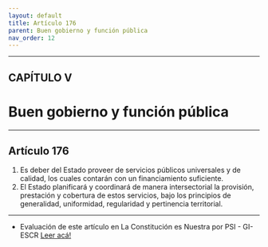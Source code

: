 ```yaml
---
layout: default
title: Artículo 176
parent: Buen gobierno y función pública
nav_order: 12
---
```


---

## CAPÍTULO V 
# Buen gobierno y función pública

---

## Artículo 176

1. Es deber del Estado proveer de servicios públicos universales y de calidad, los cuales contarán con un financiamiento suficiente.
2. El Estado planificará y coordinará de manera intersectorial la provisión, prestación y cobertura de estos servicios, bajo los principios de generalidad, uniformidad, regularidad y pertinencia territorial.

---
- Evaluación de este artículo en La Constitución es Nuestra por PSI - GI-ESCR
<a target="_blank" href="https://laconstitucionesnuestra.cl/evaluaciones/verevaluaciones/54">Leer acá!</a>